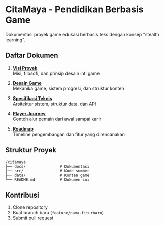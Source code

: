 # CitaMaya - Pendidikan Berbasis Game

Dokumentasi proyek game edukasi berbasis teks dengan konsep "stealth learning".

## Daftar Dokumen

1. **[Visi Proyek](vision.md)**  
   Misi, filosofi, dan prinsip desain inti game

2. **[Desain Game](game-design.md)**  
   Mekanika game, sistem progresi, dan struktur konten

3. **[Spesifikasi Teknis](tech-spec.md)**  
   Arsitektur sistem, struktur data, dan API

4. **[Player Journey](player-journey.md)**  
   Contoh alur pemain dari awal sampai karir

5. **[Roadmap](roadmap.md)**  
   Timeline pengembangan dan fitur yang direncanakan

## Struktur Proyek
```
/citamaya
├── docs/               # Dokumentasi
├── src/                # Kode sumber
├── data/               # Konten game
└── README.md           # Dokumen ini
```

## Kontribusi
1. Clone repository
2. Buat branch baru (`feature/nama-fiturbaru`)
3. Submit pull request
